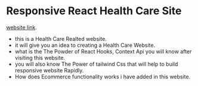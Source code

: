 # Responsive React Health Care Site  

 [website link](https://ab-health-care.netlify.app/).

* this is a Health Care Realted website.
* it will give  you an idea to creating a Health Care Website.
* what is the The Powder of React Hooks, Context Api you will know after visiting this website.
* you will also know The Power of tailwind Css that will help to build responsive website Rapidly.
* How does Ecommerce functionality works i have added in this website.

